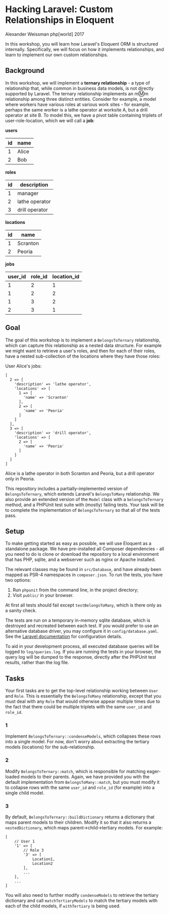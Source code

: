 # Hacking Laravel: Custom Relationships in Eloquent

Alexander Weissman
php[world] 2017

In this workshop, you will learn how Laravel's Eloquent ORM is structured internally.  Specifically, we will focus on how it implements relationships, and learn to implement our own custom relationships.

## Background

In this workshop, we will implement a **ternary relationship** - a type of relationship that, while common in business data models, is not directly supported by Laravel.  The ternary relationship implements an m:m:m relationship among three distinct entities.  Consider for example, a model where workers have various roles at various work sites - for example, perhaps the same worker is a lathe operator at worksite A, but a drill operator at site B.  To model this, we have a pivot table containing triplets of user-role-location, which we will call a **job**:

**users**

| id | name   |
|----|--------|
| 1  | Alice  |
| 2  | Bob    |

**roles**

| id | description    |
|----|----------------|
| 1  | manager        |
| 2  | lathe operator |
| 3  | drill operator |

**locations**

| id | name     |
|----|----------|
| 1  | Scranton |
| 2  | Peoria   |

**jobs**

| user_id | role_id | location_id |
|---------|---------|-------------|
| 1       | 2       | 1           |
| 1       | 2       | 2           |
| 1       | 3       | 2           |
| 2       | 3       | 1           |

## Goal

The goal of this workshop is to implement a `BelongsToTernary` relationship, which can capture this relationship as a nested data structure.  For example we might want to retrieve a user's roles, and then for each of their roles, have a nested sub-collection of the locations where they have those roles:

User Alice's jobs:

```
[
  2 => [
    'description' => 'lathe operator',
    'locations' => [
      1 => [
        'name' => 'Scranton'
      ],
      2 => [
        'name' => 'Peoria'
      ]
    ]
  ],
  3 => [
    'description' => 'drill operator',
    'locations' => [
      2 => [
        'name' => 'Peoria'
      ]
    ]
  ]
]
```

Alice is a lathe operator in both Scranton and Peoria, but a drill operator only in Peoria.

This repository includes a partially-implemented version of `BelongsToTernary`, which extends Laravel's `BelongsToMany` relationship.  We also provide an extended version of the `Model` class with a `belongsToTernary` method, and a PHPUnit test suite with (mostly) failing tests.  Your task will be to complete the implementation of `BelongsToTernary` so that all of the tests pass.

## Setup

To make getting started as easy as possible, we will use Eloquent as a standalone package.  We have pre-installed all Composer dependencies - all you need to do is clone or download the repository to a local environment that has PHP, sqlite, and a webserver such as nginx or Apache installed.

The relevant classes may be found in `src/Database`, and have already been mapped as PSR-4 namespaces in `composer.json`.  To run the tests, you have two options:

1. Run `phpunit` from the command line, in the project directory;
2. Visit `public/` in your browser.

At first all tests should fail except `testBelongsToMany`, which is there only as a sanity check.

The tests are run on a temporary in-memory sqlite database, which is destroyed and recreated between each test.  If you would prefer to use an alternative database driver, you may configure it in `config/database.yaml`.  See the [Laravel documentation](https://laravel.com/docs/5.4/database) for configuration details.

To aid in your development process, all executed database queries will be logged to `log/queries.log`.  If you are running the tests in your browser, the query log will be dumped to the response, directly after the PHPUnit test results, rather than the log file.

## Tasks

Your first tasks are to get the top-level relationship working between `User` and `Role`.  This is essentially the `BelongsToMany` relationship, except that you must deal with any `Role` that would otherwise appear multiple times due to the fact that there could be multiple triplets with the same `user_id` and `role_id`.

### 1

Implement `BelongsToTernary::condenseModels`, which collapses these rows into a single model.  For now, don't worry about extracting the tertiary models (locations) for the sub-relationship.

### 2

Modify `BelongsToTernary::match`, which is responsible for matching eager-loaded models to their parents.  Again, we have provided you with the default implementation from `BelongsToMany::match`, but you must modify it to collapse rows with the same `user_id` and `role_id` (for example) into a single child model.

### 3

By default, `BelongsToTernary::buildDictionary` returns a dictionary that maps parent models to their children.  Modify it so that it also returns a `nestedDictionary`, which maps parent->child->tertiary models.  For example:

```
[
    // User 1
    '1' => [
        // Role 3
        '3' => [
            Location1,
            Location2
        ],
        ...
    ],
    ...
]
```

You will also need to further modify `condenseModels` to retrieve the tertiary dictionary and call `matchTertiaryModels` to match the tertiary models with each of the child models, if `withTertiary` is being used.

